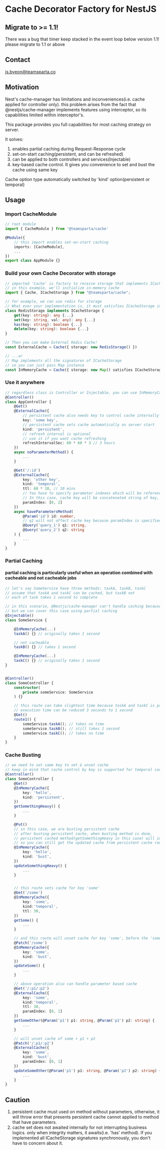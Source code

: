 # Cache Decorator Factory for NestJS

## Migrate to >= 1.1!

There was a bug that timer keep stacked in the event loop below version 1.1!  
please migrate to 1.1 or above

## Contact

js.byeon@teamsparta.co

## Motivation

Nest's cache-manager has limitations and inconveniences(i.e. cache applied for controller only).
this problem arises from the fact that @nestjs/cache-manager implements features using interceptor, so its capabilities limited within interceptor's.

This package provides you full capabilities for most caching strategy on server.

It solves:

1. enables partial caching during Request-Response cycle
2. set-on-start caching(persistent, and can be refreshed)
3. can be applied to both controllers and services(Injectable)
4. key-based cache control. It gives you convenience to set and bust the cache using same key

Cache option type automatically switched by 'kind' option(persistent or temporal)

## Usage

### Import CacheModule

```typescript
// root module
import { CacheModule } from '@teamsparta/cache'

@Module({
    // this import enables set-on-start caching
    imports: [CacheModule],
    ...
})
export class AppModule {}
```

### Build your own Cache Decorator with storage

```typescript
// imported 'Cache' is factory to receive storage that implements ICacheStorage
// in this example, we'll initialize in-memory cache
import { Cache, ICacheStorage } from "@teamsparta/cache";

// for example, we can use redis for storage
// What ever your implementation is, it must satisfies ICacheStorage interface.
class RedisStorage implements ICacheStorage {
    get(key: string): any {...}
    set(key: string, val: any): any {...}
    has(key: string): boolean {...}
    delete(key: string): boolean {...}
}

// Then you can make External Redis Cache!
const ExternalCache = Cache({ storage: new RedisStorage() })

// ...or
// Map implements all the signatures of ICacheStorage
// so you can just pass Map instance
const InMemoryCache = Cache({ storage: new Map() satisfies ICacheStorage });
```

### Use it anywhere

```typescript
// regardless class is Controller or Injectable, you can use InMemoryCache decorator
@Controller()
class AppController {
    @Get()
    @ExternalCache({
        // persistent cache also needs key to control cache internally
        key: 'some key',
        // persistent cache sets cache automatically on server start
        kind: 'persistent',
        // refresh interval is optional
        // use it if you want cache refreshing
        refreshIntervalSec: 60 * 60 * 3 // 3 hours
    })
    async noParameterMethod() {
        ...
    }

    @Get('/:id')
    @ExternalCache({
        key: 'other key',
        kind: 'temporal',
        ttl: 60 * 10, // 10 mins
        // You have to specify parameter indexes which will be referenced dynamically
        // In this case, cache key will be concatenated string of key, id param, q2 query
        paramIndex: [0, 2]
    })
    async haveParametersMethod(
        @Param('id') id: number,
        // q1 will not affect cache key because paramIndex is specified to refer param index 0 and 2
        @Query('query_1') q1: string,
        @Query('query_2') q2: string
    ) {
        ...
    }
}
```

### Partial Caching

#### partial caching is particularly useful when an operation combined with cacheable and not cacheable jobs

```typescript
// let's say SomeService have three methods: taskA, taskB, taskC
// assume that taskA and taskC can be cached, but taskB not
// each of task takes 1 second to complete

// in this scenario, @Nestjs/cache-manager can't handle caching because it's stick with interceptor
// but we can cover this case using partial caching
@Injectable()
class SomeService {

    @InMemoryCache(...)
    taskA() {} // originally takes 1 second

    // not cacheable
    taskB() {} // takes 1 second

    @InMemoryCache(...)
    taskC() {} // originally takes 1 second
}


@Controller()
class SomeController {
    constructor(
        private someService: SomeService
    ) {}

    // this route can take slightest time because taskA and taskC is partially cached
    // execution time can be reduced 3 seconds to 1 second
    @Get()
    route1() {
        someService.taskA(); // takes no time
        someService.taskB(); // still takes 1 second
        someService.taskC(); // takes no time
    }
}
```

### Cache Busting

```typescript
// we need to set same key to set & unset cache
// keep in mind that cache control by key is supported for temporal cache only
@Controller()
class SomeController {
    @Get()
    @InMemoryCache({
        key: 'hello',
        kind: 'persistent',
    })
    getSomethingHeavy() {
        ...
    }

    @Put()
    // in this case, we are busting persistent cache
    // after busting persistent cache, when busting method is done,
    // persistent cached method(getSomethingHeavy in this case) will invoked immediately
    // so you can still get the updated cache from persistent cache route!
    @InMemoryCache({
        key: 'hello',
        kind: 'bust',
    })
    updateSomethingHeavy() {
        ...
    }


    // this route sets cache for key 'some'
    @Get('/some')
    @InMemoryCache({
        key: 'some',
        kind:'temporal',
        ttl: 30,
    })
    getSome() {
        ...
    }

    // and this route will unset cache for key 'some', before the 'some' cache's ttl expires
    @Patch('/some')
    @InMemoryCache({
        key: 'some',
        kind: 'bust',
    })
    updateSome() {
        ...
    }

    // above operation also can handle parameter based cache
    @Get('/:p1/:p2')
    @ExternalCache({
        key: 'some',
        kind:'temporal',
        ttl: 30,
        paramIndex: [0, 1]
    })
    getSomeOther(@Param('p1') p1: string, @Param('p2') p2: string) {
        ...
    }

    // will unset cache of some + p1 + p2
    @Patch('/:p1/:p2')
    @ExternalCache({
        key: 'some',
        kind: 'bust',
        paramIndex: [0, 1]
    })
    updateSomeOther(@Param('p1') p1: string, @Param('p2') p2: string) {
        ...
    }
}

```

## Caution

1. persistent cache must used on method without parameters, otherwise, it will throw error that presents persistent cache cannot applied to method that have parameters.
2. cache set does not awaited internally for not interrupting business logics. only when integrity matters, it awaits(i.e. 'has' method). If you implemented all ICacheStorage signatures synchronously, you don't have to concern about it.
